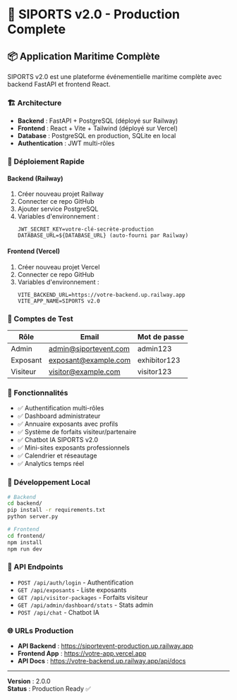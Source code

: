 # 🚀 SIPORTS v2.0 - Production Complete

## 📦 Application Maritime Complète

SIPORTS v2.0 est une plateforme événementielle maritime complète avec backend FastAPI et frontend React.

### 🏗️ Architecture

- **Backend** : FastAPI + PostgreSQL (déployé sur Railway)
- **Frontend** : React + Vite + Tailwind (déployé sur Vercel)
- **Database** : PostgreSQL en production, SQLite en local
- **Authentication** : JWT multi-rôles

### 🚀 Déploiement Rapide

#### Backend (Railway)
1. Créer nouveau projet Railway
2. Connecter ce repo GitHub
3. Ajouter service PostgreSQL
4. Variables d'environnement :
   ```
   JWT_SECRET_KEY=votre-clé-secrète-production
   DATABASE_URL=${DATABASE_URL} (auto-fourni par Railway)
   ```

#### Frontend (Vercel)
1. Créer nouveau projet Vercel
2. Connecter ce repo GitHub
3. Variables d'environnement :
   ```
   VITE_BACKEND_URL=https://votre-backend.up.railway.app
   VITE_APP_NAME=SIPORTS v2.0
   ```

### 🧪 Comptes de Test

| Rôle | Email | Mot de passe |
|------|-------|-------------|
| Admin | admin@siportevent.com | admin123 |
| Exposant | exposant@example.com | exhibitor123 |
| Visiteur | visitor@example.com | visitor123 |

### 📱 Fonctionnalités

- ✅ Authentification multi-rôles
- ✅ Dashboard administrateur
- ✅ Annuaire exposants avec profils
- ✅ Système de forfaits visiteur/partenaire
- ✅ Chatbot IA SIPORTS v2.0
- ✅ Mini-sites exposants professionnels
- ✅ Calendrier et réseautage
- ✅ Analytics temps réel

### 🔧 Développement Local

```bash
# Backend
cd backend/
pip install -r requirements.txt
python server.py

# Frontend
cd frontend/
npm install
npm run dev
```

### 📡 API Endpoints

- `POST /api/auth/login` - Authentification
- `GET /api/exposants` - Liste exposants
- `GET /api/visitor-packages` - Forfaits visiteur
- `GET /api/admin/dashboard/stats` - Stats admin
- `POST /api/chat` - Chatbot IA

### 🌐 URLs Production

- **API Backend** : https://siportevent-production.up.railway.app
- **Frontend App** : https://votre-app.vercel.app
- **API Docs** : https://votre-backend.up.railway.app/api/docs

---

**Version** : 2.0.0  
**Status** : Production Ready ✅
